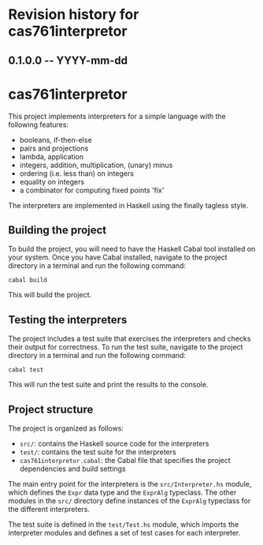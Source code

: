 # Revision history for cas761interpretor

## 0.1.0.0 -- YYYY-mm-dd

# cas761interpretor

This project implements interpreters for a simple language with the following features:

* booleans, if-then-else
* pairs and projections
* lambda, application
* integers, addition, multiplication, (unary) minus
* ordering (i.e. less than) on integers
* equality on integers
* a combinator for computing fixed points 'fix'

The interpreters are implemented in Haskell using the finally tagless style.

## Building the project

To build the project, you will need to have the Haskell Cabal tool installed on your system. Once you have Cabal installed, navigate to the project directory in a terminal and run the following command:
```
cabal build
```
This will build the project.

## Testing the interpreters

The project includes a test suite that exercises the interpreters and checks their output for correctness. To run the test suite, navigate to the project directory in a terminal and run the following command:
```
cabal test
```
This will run the test suite and print the results to the console.

## Project structure

The project is organized as follows:

* `src/`: contains the Haskell source code for the interpreters
* `test/`: contains the test suite for the interpreters
* `cas761interpretor.cabal`: the Cabal file that specifies the project dependencies and build settings

The main entry point for the interpreters is the `src/Interpreter.hs` module, which defines the `Expr` data type and the `ExprAlg` typeclass. The other modules in the `src/` directory define instances of the `ExprAlg` typeclass for the different interpreters.

The test suite is defined in the `test/Test.hs` module, which imports the interpreter modules and defines a set of test cases for each interpreter.